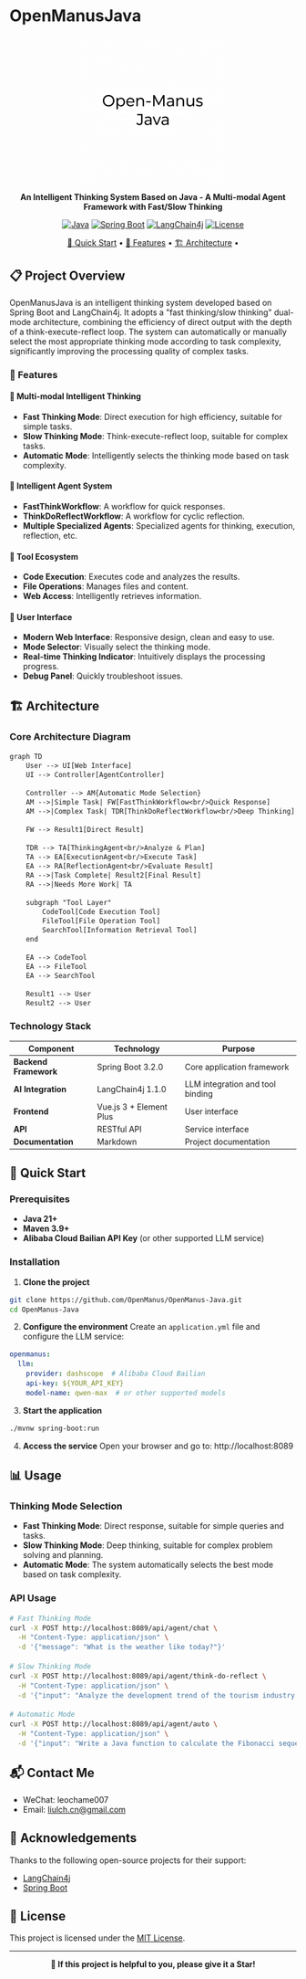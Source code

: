 # OpenManusJava

<div align="center">

<img src="assets/img/logo.png" alt="OpenManusJava Logo" width="256" height="256">

**An Intelligent Thinking System Based on Java - A Multi-modal Agent Framework with Fast/Slow Thinking**

[![Java](https://img.shields.io/badge/Java-21+-orange)](https://openjdk.java.net/projects/jdk/21/)
[![Spring Boot](https://img.shields.io/badge/Spring%20Boot-3.2.0-green)](https://spring.io/projects/spring-boot)
[![LangChain4j](https://img.shields.io/badge/LangChain4j-1.1.0-yellow)](https://github.com/langchain4j/langchain4j)
[![License](https://img.shields.io/badge/License-MIT-blue)](LICENSE)

[🚀 Quick Start](#-quick-start) •
[🎯 Features](#-features) •
[🏗️ Architecture](#️-architecture) •

</div>

## 📋 Project Overview

OpenManusJava is an intelligent thinking system developed based on Spring Boot and LangChain4j. It adopts a "fast thinking/slow thinking" dual-mode architecture, combining the efficiency of direct output with the depth of a think-execute-reflect loop. The system can automatically or manually select the most appropriate thinking mode according to task complexity, significantly improving the processing quality of complex tasks.

### 🎯 Features

#### 🧠 Multi-modal Intelligent Thinking
- **Fast Thinking Mode**: Direct execution for high efficiency, suitable for simple tasks.
- **Slow Thinking Mode**: Think-execute-reflect loop, suitable for complex tasks.
- **Automatic Mode**: Intelligently selects the thinking mode based on task complexity.

#### 💭 Intelligent Agent System
- **FastThinkWorkflow**: A workflow for quick responses.
- **ThinkDoReflectWorkflow**: A workflow for cyclic reflection.
- **Multiple Specialized Agents**: Specialized agents for thinking, execution, reflection, etc.

#### 🔧 Tool Ecosystem
- **Code Execution**: Executes code and analyzes the results.
- **File Operations**: Manages files and content.
- **Web Access**: Intelligently retrieves information.

#### 🎨 User Interface
- **Modern Web Interface**: Responsive design, clean and easy to use.
- **Mode Selector**: Visually select the thinking mode.
- **Real-time Thinking Indicator**: Intuitively displays the processing progress.
- **Debug Panel**: Quickly troubleshoot issues.

## 🏗️ Architecture

### Core Architecture Diagram

```mermaid
graph TD
    User --> UI[Web Interface]
    UI --> Controller[AgentController]
    
    Controller --> AM{Automatic Mode Selection}
    AM -->|Simple Task| FW[FastThinkWorkflow<br/>Quick Response]
    AM -->|Complex Task| TDR[ThinkDoReflectWorkflow<br/>Deep Thinking]
    
    FW --> Result1[Direct Result]
    
    TDR --> TA[ThinkingAgent<br/>Analyze & Plan]
    TA --> EA[ExecutionAgent<br/>Execute Task]
    EA --> RA[ReflectionAgent<br/>Evaluate Result]
    RA -->|Task Complete| Result2[Final Result]
    RA -->|Needs More Work| TA
    
    subgraph "Tool Layer"
        CodeTool[Code Execution Tool]
        FileTool[File Operation Tool]
        SearchTool[Information Retrieval Tool]
    end
    
    EA --> CodeTool
    EA --> FileTool
    EA --> SearchTool
    
    Result1 --> User
    Result2 --> User
```

### Technology Stack

| **Component** | **Technology** | **Purpose** |
|----------|-------------|---------|
| **Backend Framework** | Spring Boot 3.2.0 | Core application framework |
| **AI Integration** | LangChain4j 1.1.0 | LLM integration and tool binding |
| **Frontend** | Vue.js 3 + Element Plus | User interface |
| **API** | RESTful API | Service interface |
| **Documentation** | Markdown | Project documentation |

## 🚀 Quick Start

### Prerequisites

- **Java 21+**
- **Maven 3.9+**
- **Alibaba Cloud Bailian API Key** (or other supported LLM service)

### Installation

1. **Clone the project**
```bash
git clone https://github.com/OpenManus/OpenManus-Java.git
cd OpenManus-Java
```

2. **Configure the environment**
Create an `application.yml` file and configure the LLM service:
```yaml
openmanus:
  llm:
    provider: dashscope  # Alibaba Cloud Bailian
    api-key: ${YOUR_API_KEY}
    model-name: qwen-max  # or other supported models
```

3. **Start the application**
```bash
./mvnw spring-boot:run
```

4. **Access the service**
Open your browser and go to: http://localhost:8089

## 📊 Usage

### Thinking Mode Selection

- **Fast Thinking Mode**: Direct response, suitable for simple queries and tasks.
- **Slow Thinking Mode**: Deep thinking, suitable for complex problem solving and planning.
- **Automatic Mode**: The system automatically selects the best mode based on task complexity.

### API Usage

```bash
# Fast Thinking Mode
curl -X POST http://localhost:8089/api/agent/chat \
  -H "Content-Type: application/json" \
  -d '{"message": "What is the weather like today?"}'

# Slow Thinking Mode
curl -X POST http://localhost:8089/api/agent/think-do-reflect \
  -H "Content-Type: application/json" \
  -d '{"input": "Analyze the development trend of the tourism industry during the Spring Festival."}'
  
# Automatic Mode
curl -X POST http://localhost:8089/api/agent/auto \
  -H "Content-Type: application/json" \
  -d '{"input": "Write a Java function to calculate the Fibonacci sequence."}'
```


## 📬 Contact Me

- WeChat: leochame007
- Email: liulch.cn@gmail.com


## 🙏 Acknowledgements

Thanks to the following open-source projects for their support:
- [LangChain4j](https://github.com/langchain4j/langchain4j)
- [Spring Boot](https://spring.io/projects/spring-boot)

## 📄 License

This project is licensed under the [MIT License](LICENSE).

---

<div align="center">

**🌟 If this project is helpful to you, please give it a Star!**

</div> 